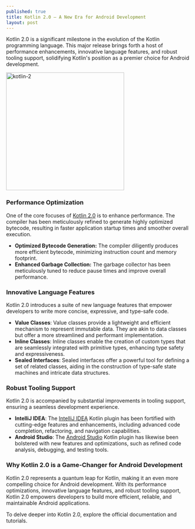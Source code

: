 ```yaml
---
published: true
title: Kotlin 2.0 – A New Era for Android Development
layout: post
---
```


Kotlin 2.0 is a significant milestone in the evolution of the Kotlin programming language. This major release brings forth a host of performance enhancements, innovative language features, and robust tooling support, solidifying Kotlin's position as a premier choice for Android development.

<img src="https://maikotrindade.com/public/img/kotlin-2-future.png" width="320" height="320" alt="kotlin-2"/> 

### Performance Optimization
One of the core focuses of [Kotlin 2.0] is to enhance performance. The compiler has been meticulously refined to generate highly optimized bytecode, resulting in faster application startup times and smoother overall execution.

- **Optimized Bytecode Generation:** The compiler diligently produces more efficient bytecode, minimizing instruction count and memory footprint.
- **Enhanced Garbage Collection:** The garbage collector has been meticulously tuned to reduce pause times and improve overall performance.

### Innovative Language Features
Kotlin 2.0 introduces a suite of new language features that empower developers to write more concise, expressive, and type-safe code.

- **Value Classes**: Value classes provide a lightweight and efficient mechanism to represent immutable data. They are akin to data classes but offer a more streamlined and performant implementation.
- **Inline Classes**: Inline classes enable the creation of custom types that are seamlessly integrated with primitive types, enhancing type safety and expressiveness.
- **Sealed Interfaces**: Sealed interfaces offer a powerful tool for defining a set of related classes, aiding in the construction of type-safe state machines and intricate data structures.

### Robust Tooling Support
Kotlin 2.0 is accompanied by substantial improvements in tooling support, ensuring a seamless development experience.

- **IntelliJ IDEA**: The [IntelliJ IDEA] Kotlin plugin has been fortified with cutting-edge features and enhancements, including advanced code completion, refactoring, and navigation capabilities.
- **Android Studio**: The [Android Studio] Kotlin plugin has likewise been bolstered with new features and optimizations, such as refined code analysis, debugging, and testing tools.

### Why Kotlin 2.0 is a Game-Changer for Android Development
Kotlin 2.0 represents a quantum leap for Kotlin, making it an even more compelling choice for Android development. With its performance optimizations, innovative language features, and robust tooling support, Kotlin 2.0 empowers developers to build more efficient, reliable, and maintainable Android applications.

To delve deeper into Kotlin 2.0, explore the official documentation and tutorials.

[Kotlin 2.0]: https://kotlinlang.org/docs/whatsnew20.html
[IntelliJ IDEA]: https://www.jetbrains.com/idea/
[Android Studio]: https://developer.android.com/studio